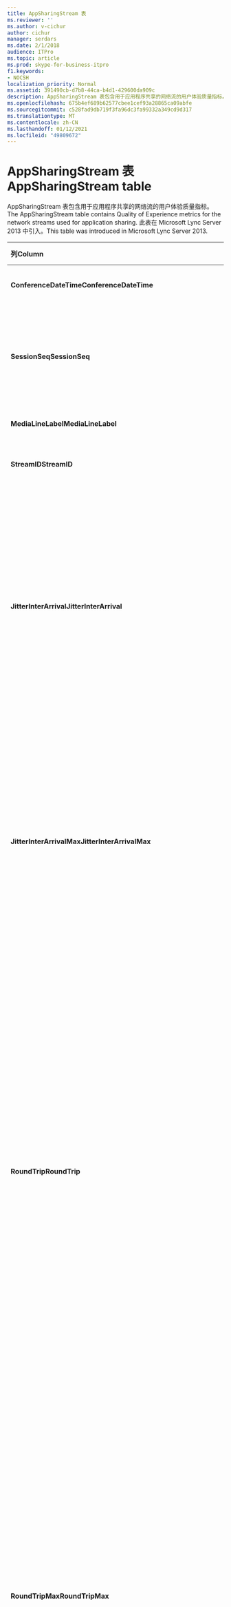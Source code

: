 ```yaml
---
title: AppSharingStream 表
ms.reviewer: ''
ms.author: v-cichur
author: cichur
manager: serdars
ms.date: 2/1/2018
audience: ITPro
ms.topic: article
ms.prod: skype-for-business-itpro
f1.keywords:
- NOCSH
localization_priority: Normal
ms.assetid: 391490cb-d7b8-44ca-b4d1-429600da909c
description: AppSharingStream 表包含用于应用程序共享的网络流的用户体验质量指标。 此表在 Microsoft Lync Server 2013 中引入。
ms.openlocfilehash: 675b4ef689b62577cbee1cef93a28865ca09abfe
ms.sourcegitcommit: c528fad9db719f3fa96dc3fa99332a349cd9d317
ms.translationtype: MT
ms.contentlocale: zh-CN
ms.lasthandoff: 01/12/2021
ms.locfileid: "49809672"
---
```

# <a name="appsharingstream-table"></a><span data-ttu-id="09ad4-104">AppSharingStream 表</span><span class="sxs-lookup"><span data-stu-id="09ad4-104">AppSharingStream table</span></span>
 
<span data-ttu-id="09ad4-105">AppSharingStream 表包含用于应用程序共享的网络流的用户体验质量指标。</span><span class="sxs-lookup"><span data-stu-id="09ad4-105">The AppSharingStream table contains Quality of Experience metrics for the network streams used for application sharing.</span></span> <span data-ttu-id="09ad4-106">此表在 Microsoft Lync Server 2013 中引入。</span><span class="sxs-lookup"><span data-stu-id="09ad4-106">This table was introduced in Microsoft Lync Server 2013.</span></span>
  
|<span data-ttu-id="09ad4-107">**列**</span><span class="sxs-lookup"><span data-stu-id="09ad4-107">**Column**</span></span>|<span data-ttu-id="09ad4-108">**数据类型**</span><span class="sxs-lookup"><span data-stu-id="09ad4-108">**Data Type**</span></span>|<span data-ttu-id="09ad4-109">**键/索引**</span><span class="sxs-lookup"><span data-stu-id="09ad4-109">**Key/Index**</span></span>|<span data-ttu-id="09ad4-110">**Details**</span><span class="sxs-lookup"><span data-stu-id="09ad4-110">**Details**</span></span>|
|:-----|:-----|:-----|:-----|
|<span data-ttu-id="09ad4-111">**ConferenceDateTime**</span><span class="sxs-lookup"><span data-stu-id="09ad4-111">**ConferenceDateTime**</span></span> <br/> |<span data-ttu-id="09ad4-112">dateTime</span><span class="sxs-lookup"><span data-stu-id="09ad4-112">dateTime</span></span>  <br/> |<span data-ttu-id="09ad4-113">主、外</span><span class="sxs-lookup"><span data-stu-id="09ad4-113">Primary, Foreign</span></span>  <br/> |<span data-ttu-id="09ad4-114">会话开始的日期和时间。</span><span class="sxs-lookup"><span data-stu-id="09ad4-114">Date and time that the session started.</span></span>  <br/> |
|<span data-ttu-id="09ad4-115">**SessionSeq**</span><span class="sxs-lookup"><span data-stu-id="09ad4-115">**SessionSeq**</span></span> <br/> |<span data-ttu-id="09ad4-116">int</span><span class="sxs-lookup"><span data-stu-id="09ad4-116">int</span></span>  <br/> |<span data-ttu-id="09ad4-117">主、外</span><span class="sxs-lookup"><span data-stu-id="09ad4-117">Primary, Foreign</span></span>  <br/> |<span data-ttu-id="09ad4-118">用于区分在相同日期和时间开始的会话的顺序标识符。</span><span class="sxs-lookup"><span data-stu-id="09ad4-118">Sequential identifier used to distinguish between sessions that started on the same date and at the same time.</span></span>  <br/> |
|<span data-ttu-id="09ad4-119">**MediaLineLabel**</span><span class="sxs-lookup"><span data-stu-id="09ad4-119">**MediaLineLabel**</span></span> <br/> |<span data-ttu-id="09ad4-120">tinyint</span><span class="sxs-lookup"><span data-stu-id="09ad4-120">tinyint</span></span>  <br/> |<span data-ttu-id="09ad4-121">主、外</span><span class="sxs-lookup"><span data-stu-id="09ad4-121">Primary, Foreign</span></span>  <br/> | <span data-ttu-id="09ad4-122">请参阅 [MediaLine 表](https://docs.microsoft.com/skypeforbusiness/schema-reference/quality-of-experience-qoe-database-schema/medialine-0)。</span><span class="sxs-lookup"><span data-stu-id="09ad4-122">See [MediaLine Table](https://docs.microsoft.com/skypeforbusiness/schema-reference/quality-of-experience-qoe-database-schema/medialine-0).</span></span> <br/> |
|<span data-ttu-id="09ad4-123">**StreamID**</span><span class="sxs-lookup"><span data-stu-id="09ad4-123">**StreamID**</span></span> <br/> |<span data-ttu-id="09ad4-124">int</span><span class="sxs-lookup"><span data-stu-id="09ad4-124">int</span></span>  <br/> |<span data-ttu-id="09ad4-125">主</span><span class="sxs-lookup"><span data-stu-id="09ad4-125">Primary</span></span>  <br/> |<span data-ttu-id="09ad4-126">应用程序共享流的唯一标识符。</span><span class="sxs-lookup"><span data-stu-id="09ad4-126">Unique identifier of the application sharing stream.</span></span>  <br/> |
|<span data-ttu-id="09ad4-127">**JitterInterArrival**</span><span class="sxs-lookup"><span data-stu-id="09ad4-127">**JitterInterArrival**</span></span> <br/> |<span data-ttu-id="09ad4-128">int</span><span class="sxs-lookup"><span data-stu-id="09ad4-128">int</span></span>  <br/> ||<span data-ttu-id="09ad4-p103">在 RTP 数据包到达之间检测到的平均抖动率。（抖动是针对呼叫的“不稳定性”的度量。）高抖动值通常是由拥塞或媒体服务器超载造成的，从而导致音频失真或丢失。</span><span class="sxs-lookup"><span data-stu-id="09ad4-p103">Average jitter detected between RTP packet arrivals. (Jitter is a measure of the "shakiness" of a call.) High jitter values are typically caused by congestion or an overloaded media server, and result in distorted or lost audio.</span></span>  <br/> |
|<span data-ttu-id="09ad4-131">**JitterInterArrivalMax**</span><span class="sxs-lookup"><span data-stu-id="09ad4-131">**JitterInterArrivalMax**</span></span> <br/> |<span data-ttu-id="09ad4-132">int</span><span class="sxs-lookup"><span data-stu-id="09ad4-132">int</span></span>  <br/> ||<span data-ttu-id="09ad4-p104">在 RTP 数据包到达之间检测到的最大抖动率。（抖动是针对呼叫的“不稳定性”的度量。）高抖动值通常是由拥塞或媒体服务器超载造成的，从而导致音频失真或丢失。</span><span class="sxs-lookup"><span data-stu-id="09ad4-p104">Maximum jitter detected between RTP packet arrivals. (Jitter is a measure of the "shakiness" of a call.) High jitter values are typically caused by congestion or an overloaded media server, and result in distorted or lost audio.</span></span>  <br/> |
|<span data-ttu-id="09ad4-135">**RoundTrip**</span><span class="sxs-lookup"><span data-stu-id="09ad4-135">**RoundTrip**</span></span> <br/> |<span data-ttu-id="09ad4-136">int</span><span class="sxs-lookup"><span data-stu-id="09ad4-136">int</span></span>  <br/> ||<span data-ttu-id="09ad4-p105">实时传输协议数据包来往于另一个终结点所需的平均时间量（以毫秒为单位）。来回行程的时间小于或等于 200 毫秒被视为质量可接受。</span><span class="sxs-lookup"><span data-stu-id="09ad4-p105">Average amount of (in milliseconds) required for a Real-Time Transport Protocol packet to travel to another endpoint and then back. Round-trip times of 200 milliseconds or less are considered of acceptable quality.</span></span>  <br/> <span data-ttu-id="09ad4-p106">高来回行程时间值可能是由国际呼叫路由、路由配置错误或媒体服务器超载造成的，从而导致双向实时音频对话存在问题。</span><span class="sxs-lookup"><span data-stu-id="09ad4-p106">High round-trip values can be caused by international call routing; a routing misconfiguration; or an overloaded media server. High round-trip times result in difficulties with two-way, real-time audio conversations.</span></span>  <br/> |
|<span data-ttu-id="09ad4-141">**RoundTripMax**</span><span class="sxs-lookup"><span data-stu-id="09ad4-141">**RoundTripMax**</span></span> <br/> |<span data-ttu-id="09ad4-142">int</span><span class="sxs-lookup"><span data-stu-id="09ad4-142">int</span></span>  <br/> ||<span data-ttu-id="09ad4-p107">实时传输协议数据包来往于另一个终结点所需的最大时间量（以毫秒为单位）。来回行程的时间小于或等于 200 毫秒被视为质量可接受。</span><span class="sxs-lookup"><span data-stu-id="09ad4-p107">Maximum amount of (in milliseconds) required for a Real-Time Transport Protocol packet to travel to another endpoint and then back. Round-trip times of 200 milliseconds or less are considered of acceptable quality.</span></span>  <br/> <span data-ttu-id="09ad4-p108">高来回行程时间值可能是由国际呼叫路由、路由配置错误或媒体服务器超载造成的，从而导致双向实时音频对话存在问题。</span><span class="sxs-lookup"><span data-stu-id="09ad4-p108">High round-trip values can be caused by international call routing; a routing misconfiguration; or an overloaded media server. High round-trip times result in difficulties with two-way, real-time audio conversations.</span></span>  <br/> |
|<span data-ttu-id="09ad4-147">**PacketLossRate**</span><span class="sxs-lookup"><span data-stu-id="09ad4-147">**PacketLossRate**</span></span> <br/> |<span data-ttu-id="09ad4-148">float</span><span class="sxs-lookup"><span data-stu-id="09ad4-148">float</span></span>  <br/> ||<span data-ttu-id="09ad4-p109">平均实时传输协议 (RTP) 数据包丢失率。（当 RTP 数据包（一项用于在 Internet 中传输音频和视频的协议）无法到达其目标位置时，即发生数据包丢失。）高丢失率通常是由拥塞、带宽不足、无线拥塞/干扰或媒体服务器超载造成的。数据包丢失通常导致音频失真或丢失。</span><span class="sxs-lookup"><span data-stu-id="09ad4-p109">Average rate of Real-Time Transport Protocol (RTP) packet loss. (Packet loss occurs when RTP packets, a protocol used for transmitting audio and video across the Internet, failed to reach their destination.) High loss rates are generally caused by congestion; lack of bandwidth; wireless congestion or interference; or an overloaded media server. Packet loss typically results in distorted or lost audio.</span></span>  <br/> |
|<span data-ttu-id="09ad4-152">**PacketLossRateMax**</span><span class="sxs-lookup"><span data-stu-id="09ad4-152">**PacketLossRateMax**</span></span> <br/> |<span data-ttu-id="09ad4-153">float</span><span class="sxs-lookup"><span data-stu-id="09ad4-153">float</span></span>  <br/> ||<span data-ttu-id="09ad4-p110">最大实时传输协议 (RTP) 数据包丢失率。（当 RTP 数据包（一项用于在 Internet 中传输音频和视频的协议）无法到达其目标位置时，即发生数据包丢失。）高丢失率通常是由拥塞、带宽不足、无线拥塞/干扰或媒体服务器超载造成的。数据包丢失通常导致音频失真或丢失。</span><span class="sxs-lookup"><span data-stu-id="09ad4-p110">Maximum rate of Real-Time Transport Protocol (RTP) packet loss. (Packet loss occurs when RTP packets, a protocol used for transmitting audio and video across the Internet, failed to reach their destination.) High loss rates are generally caused by congestion; lack of bandwidth; wireless congestion or interference; or an overloaded media server. Packet loss typically results in distorted or lost audio.</span></span>  <br/> |
|<span data-ttu-id="09ad4-157">**PacketUtilization**</span><span class="sxs-lookup"><span data-stu-id="09ad4-157">**PacketUtilization**</span></span> <br/> |<span data-ttu-id="09ad4-158">int</span><span class="sxs-lookup"><span data-stu-id="09ad4-158">int</span></span>  <br/> ||<span data-ttu-id="09ad4-159">发送的数据包数。</span><span class="sxs-lookup"><span data-stu-id="09ad4-159">Number of packets sent.</span></span>  <br/> |
|<span data-ttu-id="09ad4-160">**BandwidthEst**</span><span class="sxs-lookup"><span data-stu-id="09ad4-160">**BandwidthEst**</span></span> <br/> |<span data-ttu-id="09ad4-161">int</span><span class="sxs-lookup"><span data-stu-id="09ad4-161">int</span></span>  <br/> ||<span data-ttu-id="09ad4-p111">在会话末尾可用的单向带宽的估计值。以每秒的位数的形式报告。</span><span class="sxs-lookup"><span data-stu-id="09ad4-p111">Estimated one-way bandwidth available at the end of the session. Reported in bits per second.</span></span>  <br/> |
|<span data-ttu-id="09ad4-164">**AppSharingPayloadDescription**</span><span class="sxs-lookup"><span data-stu-id="09ad4-164">**AppSharingPayloadDescription**</span></span> <br/> |<span data-ttu-id="09ad4-165">int</span><span class="sxs-lookup"><span data-stu-id="09ad4-165">int</span></span>  <br/> ||<span data-ttu-id="09ad4-166">应用程序共享负载的描述。</span><span class="sxs-lookup"><span data-stu-id="09ad4-166">Description of the application sharing payload.</span></span>  <br/> |
|<span data-ttu-id="09ad4-167">**RelativeOneWayTotal**</span><span class="sxs-lookup"><span data-stu-id="09ad4-167">**RelativeOneWayTotal**</span></span> <br/> |<span data-ttu-id="09ad4-168">float</span><span class="sxs-lookup"><span data-stu-id="09ad4-168">float</span></span>  <br/> ||<span data-ttu-id="09ad4-p112">单向延迟的总量。相对单向延迟用于度量客户端和服务器之间的延迟。</span><span class="sxs-lookup"><span data-stu-id="09ad4-p112">Total amount of one-way latency. Relative one-way latency measures the delay between the client and the server.</span></span>  <br/> |
|<span data-ttu-id="09ad4-171">**RelativeOneWayAverage**</span><span class="sxs-lookup"><span data-stu-id="09ad4-171">**RelativeOneWayAverage**</span></span> <br/> |<span data-ttu-id="09ad4-172">float</span><span class="sxs-lookup"><span data-stu-id="09ad4-172">float</span></span>  <br/> ||<span data-ttu-id="09ad4-p113">单向延迟的平均量。相对单向延迟用于度量客户端和服务器之间的延迟。</span><span class="sxs-lookup"><span data-stu-id="09ad4-p113">Average amount of one-way latency. Relative one-way latency measures the delay between the client and the server.</span></span>  <br/> |
|<span data-ttu-id="09ad4-175">**RelativeOneWayMax**</span><span class="sxs-lookup"><span data-stu-id="09ad4-175">**RelativeOneWayMax**</span></span> <br/> |<span data-ttu-id="09ad4-176">float</span><span class="sxs-lookup"><span data-stu-id="09ad4-176">float</span></span>  <br/> ||<span data-ttu-id="09ad4-p114">单向延迟的最大量。相对单向延迟用于度量客户端和服务器之间的延迟。</span><span class="sxs-lookup"><span data-stu-id="09ad4-p114">Maximum amount of one-way latency. Relative one-way latency measures the delay between the client and the server.</span></span>  <br/> |
|<span data-ttu-id="09ad4-179">**RelativeOneWayBurstOccurrences**</span><span class="sxs-lookup"><span data-stu-id="09ad4-179">**RelativeOneWayBurstOccurrences**</span></span> <br/> |<span data-ttu-id="09ad4-180">int</span><span class="sxs-lookup"><span data-stu-id="09ad4-180">int</span></span>  <br/> ||<span data-ttu-id="09ad4-181">单向突发总发生次数。</span><span class="sxs-lookup"><span data-stu-id="09ad4-181">Total one-way burst occurrences.</span></span> <span data-ttu-id="09ad4-182">"突发"传输是数据流以不可预知的突发方式（与稳定流相反）的传输。</span><span class="sxs-lookup"><span data-stu-id="09ad4-182">A "bursty" transmission is a transmission where data flows in unpredictable bursts as opposed to a steady stream.</span></span> <span data-ttu-id="09ad4-183">此指标用于度量客户端和服务器之间的数据流。</span><span class="sxs-lookup"><span data-stu-id="09ad4-183">This metric measures data flow between the client and the server.</span></span>  <br/> |
|<span data-ttu-id="09ad4-184">**RelativeOneWayBurstDensity**</span><span class="sxs-lookup"><span data-stu-id="09ad4-184">**RelativeOneWayBurstDensity**</span></span> <br/> |<span data-ttu-id="09ad4-185">float</span><span class="sxs-lookup"><span data-stu-id="09ad4-185">float</span></span>  <br/> ||<span data-ttu-id="09ad4-186">单向突发总密度。</span><span class="sxs-lookup"><span data-stu-id="09ad4-186">Total one-way burst density.</span></span> <span data-ttu-id="09ad4-187">"突发"传输是数据流以不可预知的突发方式（与稳定流相反）的传输。</span><span class="sxs-lookup"><span data-stu-id="09ad4-187">A "bursty" transmission is a transmission where data flows in unpredictable bursts as opposed to a steady stream.</span></span> <span data-ttu-id="09ad4-188">此指标用于度量客户端和服务器之间的数据流。</span><span class="sxs-lookup"><span data-stu-id="09ad4-188">This metric measures data flow between the client and the server.</span></span>  <br/> |
|<span data-ttu-id="09ad4-189">**RelativeOneWayBurstDuration**</span><span class="sxs-lookup"><span data-stu-id="09ad4-189">**RelativeOneWayBurstDuration**</span></span> <br/> |<span data-ttu-id="09ad4-190">float</span><span class="sxs-lookup"><span data-stu-id="09ad4-190">float</span></span>  <br/> ||<span data-ttu-id="09ad4-191">单向突发总持续时间。</span><span class="sxs-lookup"><span data-stu-id="09ad4-191">Total one-way burst duration.</span></span> <span data-ttu-id="09ad4-192">"突发"传输是数据流以不可预知的突发方式（与稳定流相反）的传输。</span><span class="sxs-lookup"><span data-stu-id="09ad4-192">A "bursty" transmission is a transmission where data flows in unpredictable bursts as opposed to a steady stream.</span></span> <span data-ttu-id="09ad4-193">此指标用于度量客户端和服务器之间的数据流。</span><span class="sxs-lookup"><span data-stu-id="09ad4-193">This metric measures data flow between the client and the server.</span></span>  <br/> |
|<span data-ttu-id="09ad4-194">**RelativeOneWayGapOccurrences**</span><span class="sxs-lookup"><span data-stu-id="09ad4-194">**RelativeOneWayGapOccurrences**</span></span> <br/> |<span data-ttu-id="09ad4-195">int</span><span class="sxs-lookup"><span data-stu-id="09ad4-195">int</span></span>  <br/> ||<span data-ttu-id="09ad4-196">单向间隙总发生次数。</span><span class="sxs-lookup"><span data-stu-id="09ad4-196">Total one-way gap occurrences.</span></span> <span data-ttu-id="09ad4-197">"突发"传输是数据流以不可预知的突发方式（与稳定流相反）的传输;间隙指示这些突发之间的延迟。</span><span class="sxs-lookup"><span data-stu-id="09ad4-197">A "bursty" transmission is a transmission where data flows in unpredictable bursts as opposed to a steady stream; gaps indicate delays between these bursts.</span></span> <span data-ttu-id="09ad4-198">此指标用于度量客户端和服务器之间的数据流。</span><span class="sxs-lookup"><span data-stu-id="09ad4-198">This metric measures data flow between the client and the server.</span></span>  <br/> |
|<span data-ttu-id="09ad4-199">**RelativeOneWayGapDensity**</span><span class="sxs-lookup"><span data-stu-id="09ad4-199">**RelativeOneWayGapDensity**</span></span> <br/> |<span data-ttu-id="09ad4-200">float</span><span class="sxs-lookup"><span data-stu-id="09ad4-200">float</span></span>  <br/> ||<span data-ttu-id="09ad4-201">单向间隙总密度。</span><span class="sxs-lookup"><span data-stu-id="09ad4-201">Total one-way gap density.</span></span> <span data-ttu-id="09ad4-202">"突发"传输是数据流以不可预知的突发方式（与稳定流相反）的传输;间隙指示这些突发之间的延迟。</span><span class="sxs-lookup"><span data-stu-id="09ad4-202">A "bursty" transmission is a transmission where data flows in unpredictable bursts as opposed to a steady stream; gaps indicate delays between these bursts.</span></span> <span data-ttu-id="09ad4-203">此指标用于度量客户端和服务器之间的数据流。</span><span class="sxs-lookup"><span data-stu-id="09ad4-203">This metric measures data flow between the client and the server.</span></span>  <br/> |
|<span data-ttu-id="09ad4-204">**RelativeOneWayGapDuration**</span><span class="sxs-lookup"><span data-stu-id="09ad4-204">**RelativeOneWayGapDuration**</span></span> <br/> |<span data-ttu-id="09ad4-205">float</span><span class="sxs-lookup"><span data-stu-id="09ad4-205">float</span></span>  <br/> ||<span data-ttu-id="09ad4-206">单向间隙总持续时间。</span><span class="sxs-lookup"><span data-stu-id="09ad4-206">Total one-way gap duration.</span></span> <span data-ttu-id="09ad4-207">"突发"传输是数据流以不可预知的突发方式（与稳定流相反）的传输;间隙指示这些突发之间的延迟。</span><span class="sxs-lookup"><span data-stu-id="09ad4-207">A "bursty" transmission is a transmission where data flows in unpredictable bursts as opposed to a steady stream; gaps indicate delays between these bursts.</span></span> <span data-ttu-id="09ad4-208">此指标用于度量客户端和服务器之间的数据流。</span><span class="sxs-lookup"><span data-stu-id="09ad4-208">This metric measures data flow between the client and the server.</span></span>  <br/> |
|<span data-ttu-id="09ad4-209">**ApplicationSharingType**</span><span class="sxs-lookup"><span data-stu-id="09ad4-209">**ApplicationSharingType**</span></span> <br/> |<span data-ttu-id="09ad4-210">varChar (256) </span><span class="sxs-lookup"><span data-stu-id="09ad4-210">varChar(256)</span></span>  <br/> ||<span data-ttu-id="09ad4-211">应用程序角色（共享者或查看者）和内容类型。</span><span class="sxs-lookup"><span data-stu-id="09ad4-211">Application role (Sharer or Viewer) and content type.</span></span>  <br/> |
|<span data-ttu-id="09ad4-212">**RDPTileProcessingLatencyTotal**</span><span class="sxs-lookup"><span data-stu-id="09ad4-212">**RDPTileProcessingLatencyTotal**</span></span> <br/> |<span data-ttu-id="09ad4-213">float</span><span class="sxs-lookup"><span data-stu-id="09ad4-213">float</span></span>  <br/> ||<span data-ttu-id="09ad4-p121">远程桌面协议 (RDP) 图块的总处理时间。总时间量越大，查看体验的延迟就越长。</span><span class="sxs-lookup"><span data-stu-id="09ad4-p121">Total processing time for remote desktop protocol (RDP) tiles. A higher total equates to a longer delay in the viewing experience.</span></span>  <br/> |
|<span data-ttu-id="09ad4-216">**RDPTileProcessingLatencyAverage**</span><span class="sxs-lookup"><span data-stu-id="09ad4-216">**RDPTileProcessingLatencyAverage**</span></span> <br/> |<span data-ttu-id="09ad4-217">float</span><span class="sxs-lookup"><span data-stu-id="09ad4-217">float</span></span>  <br/> ||<span data-ttu-id="09ad4-p122">远程桌面协议 (RDP) 图块的平均处理时间。总时间量越大，查看体验的延迟就越长。</span><span class="sxs-lookup"><span data-stu-id="09ad4-p122">Average processing time for remote desktop protocol (RDP) tiles. A higher total equates to a longer delay in the viewing experience.</span></span>  <br/> |
|<span data-ttu-id="09ad4-220">**RDPTileProcessingLatencyMax**</span><span class="sxs-lookup"><span data-stu-id="09ad4-220">**RDPTileProcessingLatencyMax**</span></span> <br/> |<span data-ttu-id="09ad4-221">float</span><span class="sxs-lookup"><span data-stu-id="09ad4-221">float</span></span>  <br/> ||<span data-ttu-id="09ad4-p123">远程桌面协议 (RDP) 图块的最大处理时间。总时间量越大，查看体验的延迟就越长。</span><span class="sxs-lookup"><span data-stu-id="09ad4-p123">Maximum processing time for remote desktop protocol (RDP) tiles. A higher total equates to a longer delay in the viewing experience.</span></span>  <br/> |
|<span data-ttu-id="09ad4-224">**RDPTileProcessingLatencyBurstOccurrences**</span><span class="sxs-lookup"><span data-stu-id="09ad4-224">**RDPTileProcessingLatencyBurstOccurrences**</span></span> <br/> |<span data-ttu-id="09ad4-225">int</span><span class="sxs-lookup"><span data-stu-id="09ad4-225">int</span></span>  <br/> ||<span data-ttu-id="09ad4-226">远程桌面协议 (RDP) 图块的处理时间中的突发发生次数。</span><span class="sxs-lookup"><span data-stu-id="09ad4-226">Burst occurrences in the processing time for remote desktop protocol (RDP) tiles.</span></span> <span data-ttu-id="09ad4-227">"突发"传输是数据流以不可预知的突发方式（与稳定流相反）的传输。</span><span class="sxs-lookup"><span data-stu-id="09ad4-227">A "bursty" transmission is a transmission where data flows in unpredictable bursts as opposed to a steady stream.</span></span>  <br/> |
|<span data-ttu-id="09ad4-228">**RDPTileProcessingLatencyBurstDensity**</span><span class="sxs-lookup"><span data-stu-id="09ad4-228">**RDPTileProcessingLatencyBurstDensity**</span></span> <br/> |<span data-ttu-id="09ad4-229">float</span><span class="sxs-lookup"><span data-stu-id="09ad4-229">float</span></span>  <br/> ||<span data-ttu-id="09ad4-230">远程桌面协议 (RDP) 图块的处理时间中的突发密度。</span><span class="sxs-lookup"><span data-stu-id="09ad4-230">Burst density in the processing time for remote desktop protocol (RDP) tiles.</span></span> <span data-ttu-id="09ad4-231">"突发"传输是数据流以不可预知的突发方式（与稳定流相反）的传输。</span><span class="sxs-lookup"><span data-stu-id="09ad4-231">A "bursty" transmission is a transmission where data flows in unpredictable bursts as opposed to a steady stream.</span></span>  <br/> |
|<span data-ttu-id="09ad4-232">**RDPTileProcessingLatencyBurstDuration**</span><span class="sxs-lookup"><span data-stu-id="09ad4-232">**RDPTileProcessingLatencyBurstDuration**</span></span> <br/> |<span data-ttu-id="09ad4-233">float</span><span class="sxs-lookup"><span data-stu-id="09ad4-233">float</span></span>  <br/> ||<span data-ttu-id="09ad4-234">远程桌面协议 (RDP) 图块的处理时间中的突发持续时间。</span><span class="sxs-lookup"><span data-stu-id="09ad4-234">Burst duration in the processing time for remote desktop protocol (RDP) tiles.</span></span> <span data-ttu-id="09ad4-235">"突发"传输是数据流以不可预知的突发方式（与稳定流相反）的传输。</span><span class="sxs-lookup"><span data-stu-id="09ad4-235">A "bursty" transmission is a transmission where data flows in unpredictable bursts as opposed to a steady stream.</span></span>  <br/> |
|<span data-ttu-id="09ad4-236">**RDPTileProcessingLatencyGapOccurrences**</span><span class="sxs-lookup"><span data-stu-id="09ad4-236">**RDPTileProcessingLatencyGapOccurrences**</span></span> <br/> |<span data-ttu-id="09ad4-237">int</span><span class="sxs-lookup"><span data-stu-id="09ad4-237">int</span></span>  <br/> ||<span data-ttu-id="09ad4-238">远程桌面协议 (RDP) 图块的处理时间中的间隙发生次数。</span><span class="sxs-lookup"><span data-stu-id="09ad4-238">Gap occurrences in the processing time for remote desktop protocol (RDP) tiles.</span></span>  <br/> |
|<span data-ttu-id="09ad4-239">**RDPTileProcessingLatencyGapDensity**</span><span class="sxs-lookup"><span data-stu-id="09ad4-239">**RDPTileProcessingLatencyGapDensity**</span></span> <br/> |<span data-ttu-id="09ad4-240">float</span><span class="sxs-lookup"><span data-stu-id="09ad4-240">float</span></span>  <br/> ||<span data-ttu-id="09ad4-p127">远程桌面协议 (RDP) 图块的处理时间中的间隙密度。间隙密度越低，查看体验就越佳。</span><span class="sxs-lookup"><span data-stu-id="09ad4-p127">Gap density in the processing time for remote desktop protocol (RDP) tiles. Low gap density equates to a better viewing experience.</span></span>  <br/> |
|<span data-ttu-id="09ad4-243">**RDPTileProcessingLatencyGapDuration**</span><span class="sxs-lookup"><span data-stu-id="09ad4-243">**RDPTileProcessingLatencyGapDuration**</span></span> <br/> |<span data-ttu-id="09ad4-244">float</span><span class="sxs-lookup"><span data-stu-id="09ad4-244">float</span></span>  <br/> ||<span data-ttu-id="09ad4-p128">远程桌面协议 (RDP) 图块的处理时间中的间隙持续时间。间隙持续时间越短，查看体验就越佳。</span><span class="sxs-lookup"><span data-stu-id="09ad4-p128">Gap duration in the processing time for remote desktop protocol (RDP) tiles. Short gap durations equate to a better viewing experience.</span></span>  <br/> |
|<span data-ttu-id="09ad4-247">**CaptureTileRateTotal**</span><span class="sxs-lookup"><span data-stu-id="09ad4-247">**CaptureTileRateTotal**</span></span> <br/> |<span data-ttu-id="09ad4-248">float</span><span class="sxs-lookup"><span data-stu-id="09ad4-248">float</span></span>  <br/> ||<span data-ttu-id="09ad4-249">图块的总捕获率（以每秒的图块数为单位）。</span><span class="sxs-lookup"><span data-stu-id="09ad4-249">Total rate of captured tiles (in tiles per second).</span></span>  <br/> |
|<span data-ttu-id="09ad4-250">**CaptureTileRateAverage**</span><span class="sxs-lookup"><span data-stu-id="09ad4-250">**CaptureTileRateAverage**</span></span> <br/> |<span data-ttu-id="09ad4-251">float</span><span class="sxs-lookup"><span data-stu-id="09ad4-251">float</span></span>  <br/> ||<span data-ttu-id="09ad4-252">图块的平均捕获率（以每秒的图块数为单位）。</span><span class="sxs-lookup"><span data-stu-id="09ad4-252">Average rate of captured tiles (in tiles per second).</span></span>  <br/> |
|<span data-ttu-id="09ad4-253">**CaptureTileRateMax**</span><span class="sxs-lookup"><span data-stu-id="09ad4-253">**CaptureTileRateMax**</span></span> <br/> |<span data-ttu-id="09ad4-254">float</span><span class="sxs-lookup"><span data-stu-id="09ad4-254">float</span></span>  <br/> ||<span data-ttu-id="09ad4-255">图块的最大捕获率（以每秒的图块数为单位）。</span><span class="sxs-lookup"><span data-stu-id="09ad4-255">Maximum rate of captured tiles (in tiles per second).</span></span>  <br/> |
|<span data-ttu-id="09ad4-256">**CaptureTileRateBurstOccurrences**</span><span class="sxs-lookup"><span data-stu-id="09ad4-256">**CaptureTileRateBurstOccurrences**</span></span> <br/> |<span data-ttu-id="09ad4-257">int</span><span class="sxs-lookup"><span data-stu-id="09ad4-257">in t</span></span>  <br/> ||<span data-ttu-id="09ad4-258">图块的捕获率的突发发生次数（以每秒的图块数为单位）。</span><span class="sxs-lookup"><span data-stu-id="09ad4-258">Burst occurrences in the rate of captured tiles (in tiles per second).</span></span>  <br/> |
|<span data-ttu-id="09ad4-259">**CaptureTileRateBurstDensity**</span><span class="sxs-lookup"><span data-stu-id="09ad4-259">**CaptureTileRateBurstDensity**</span></span> <br/> |<span data-ttu-id="09ad4-260">float</span><span class="sxs-lookup"><span data-stu-id="09ad4-260">float</span></span>  <br/> ||<span data-ttu-id="09ad4-261">图块的捕获率的突发密度（以每秒的图块数为单位）。</span><span class="sxs-lookup"><span data-stu-id="09ad4-261">Burst density in the rate of captured tiles (in tiles per second).</span></span>  <br/> |
|<span data-ttu-id="09ad4-262">**CaptureTileRateBurstDuration**</span><span class="sxs-lookup"><span data-stu-id="09ad4-262">**CaptureTileRateBurstDuration**</span></span> <br/> |<span data-ttu-id="09ad4-263">float</span><span class="sxs-lookup"><span data-stu-id="09ad4-263">float</span></span>  <br/> ||<span data-ttu-id="09ad4-264">图块的捕获率的突发持续时间（以每秒的图块数为单位）。</span><span class="sxs-lookup"><span data-stu-id="09ad4-264">Burst duration in the rate of captured tiles (in tiles per second).</span></span>  <br/> |
|<span data-ttu-id="09ad4-265">**CaptureTileRateGapOccurrences**</span><span class="sxs-lookup"><span data-stu-id="09ad4-265">**CaptureTileRateGapOccurrences**</span></span> <br/> |<span data-ttu-id="09ad4-266">int</span><span class="sxs-lookup"><span data-stu-id="09ad4-266">int</span></span>  <br/> ||<span data-ttu-id="09ad4-267">图块的捕获率的间隙发生次数（以每秒的图块数为单位）。</span><span class="sxs-lookup"><span data-stu-id="09ad4-267">Gap occurrences in the rate of captured tiles (in tiles per second).</span></span>  <br/> |
|<span data-ttu-id="09ad4-268">**CaptureTileRateGapDensity**</span><span class="sxs-lookup"><span data-stu-id="09ad4-268">**CaptureTileRateGapDensity**</span></span> <br/> |<span data-ttu-id="09ad4-269">float</span><span class="sxs-lookup"><span data-stu-id="09ad4-269">float</span></span>  <br/> ||<span data-ttu-id="09ad4-270">图块的捕获率的间隙密度（以每秒的图块数为单位）。</span><span class="sxs-lookup"><span data-stu-id="09ad4-270">Gap density in the rate of captured tiles (in tiles per second).</span></span>  <br/> |
|<span data-ttu-id="09ad4-271">**CaptureTileRateGapDuration**</span><span class="sxs-lookup"><span data-stu-id="09ad4-271">**CaptureTileRateGapDuration**</span></span> <br/> |<span data-ttu-id="09ad4-272">float</span><span class="sxs-lookup"><span data-stu-id="09ad4-272">float</span></span>  <br/> ||<span data-ttu-id="09ad4-273">图块的捕获率的间隙持续时间（以每秒的图块数为单位）。</span><span class="sxs-lookup"><span data-stu-id="09ad4-273">Gap duration in the rate of captured tiles (in tiles per second).</span></span>  <br/> |
|<span data-ttu-id="09ad4-274">**SpoiledTilePercentTotal**</span><span class="sxs-lookup"><span data-stu-id="09ad4-274">**SpoiledTilePercentTotal**</span></span> <br/> |<span data-ttu-id="09ad4-275">float</span><span class="sxs-lookup"><span data-stu-id="09ad4-275">float</span></span>  <br/> ||<span data-ttu-id="09ad4-276">未送达给查看者但已被丢弃和已被新鲜内容覆盖的内容的总百分比。</span><span class="sxs-lookup"><span data-stu-id="09ad4-276">Total percentage of the content that did not reach the viewer but was instead discarded and overwritten by fresh content.</span></span>  <br/> |
|<span data-ttu-id="09ad4-277">**SpoiledTilePercentAverage**</span><span class="sxs-lookup"><span data-stu-id="09ad4-277">**SpoiledTilePercentAverage**</span></span> <br/> |<span data-ttu-id="09ad4-278">float</span><span class="sxs-lookup"><span data-stu-id="09ad4-278">float</span></span>  <br/> ||<span data-ttu-id="09ad4-279">未送达给查看者但已被丢弃和已被新鲜内容覆盖的内容的平均百分比。</span><span class="sxs-lookup"><span data-stu-id="09ad4-279">Average percentage of the content that did not reach the viewer but was instead discarded and overwritten by fresh content.</span></span>  <br/> |
|<span data-ttu-id="09ad4-280">**SpoiledTilePercentMax**</span><span class="sxs-lookup"><span data-stu-id="09ad4-280">**SpoiledTilePercentMax**</span></span> <br/> |<span data-ttu-id="09ad4-281">float</span><span class="sxs-lookup"><span data-stu-id="09ad4-281">float</span></span>  <br/> ||<span data-ttu-id="09ad4-282">未送达给查看者但已被丢弃和已被新鲜内容覆盖的内容的最大百分比。</span><span class="sxs-lookup"><span data-stu-id="09ad4-282">Maximum percentage of the content that did not reach the viewer but was instead discarded and overwritten by fresh content.</span></span>  <br/> |
|<span data-ttu-id="09ad4-283">**SpoiledTilePercentBurstOccurrences**</span><span class="sxs-lookup"><span data-stu-id="09ad4-283">**SpoiledTilePercentBurstOccurrences**</span></span> <br/> |<span data-ttu-id="09ad4-284">int</span><span class="sxs-lookup"><span data-stu-id="09ad4-284">int</span></span>  <br/> ||<span data-ttu-id="09ad4-285">未送达给查看者但已被丢弃和已被新鲜内容覆盖的内容的突发发生次数。</span><span class="sxs-lookup"><span data-stu-id="09ad4-285">Burst occurrences for the content that did not reach the viewer but was instead discarded and overwritten by fresh content.</span></span>  <br/> |
|<span data-ttu-id="09ad4-286">**SpoiledTilePercentBurstDensity**</span><span class="sxs-lookup"><span data-stu-id="09ad4-286">**SpoiledTilePercentBurstDensity**</span></span> <br/> |<span data-ttu-id="09ad4-287">float</span><span class="sxs-lookup"><span data-stu-id="09ad4-287">float</span></span>  <br/> ||<span data-ttu-id="09ad4-288">未送达给查看者但已被丢弃和已被新鲜内容覆盖的内容的突发密度。</span><span class="sxs-lookup"><span data-stu-id="09ad4-288">Burst density for the content that did not reach the viewer but was instead discarded and overwritten by fresh content.</span></span>  <br/> |
|<span data-ttu-id="09ad4-289">**SpoiledTilePercentBurstDuration**</span><span class="sxs-lookup"><span data-stu-id="09ad4-289">**SpoiledTilePercentBurstDuration**</span></span> <br/> |<span data-ttu-id="09ad4-290">float</span><span class="sxs-lookup"><span data-stu-id="09ad4-290">float</span></span>  <br/> ||<span data-ttu-id="09ad4-291">未送达给查看者但已被丢弃和已被新鲜内容覆盖的内容的突发持续时间。</span><span class="sxs-lookup"><span data-stu-id="09ad4-291">Burst duration for the content that did not reach the viewer but was instead discarded and overwritten by fresh content.</span></span>  <br/> |
|<span data-ttu-id="09ad4-292">**SpoiledTilePercentGapOccurrences**</span><span class="sxs-lookup"><span data-stu-id="09ad4-292">**SpoiledTilePercentGapOccurrences**</span></span> <br/> |<span data-ttu-id="09ad4-293">int</span><span class="sxs-lookup"><span data-stu-id="09ad4-293">int</span></span>  <br/> ||<span data-ttu-id="09ad4-294">未送达给查看者但已被丢弃和已被新鲜内容覆盖的内容的间隙发生次数。</span><span class="sxs-lookup"><span data-stu-id="09ad4-294">Gap occurrences for the content that did not reach the viewer but was instead discarded and overwritten by fresh content.</span></span>  <br/> |
|<span data-ttu-id="09ad4-295">**SpoiledTilePercentGapDensity**</span><span class="sxs-lookup"><span data-stu-id="09ad4-295">**SpoiledTilePercentGapDensity**</span></span> <br/> |<span data-ttu-id="09ad4-296">float</span><span class="sxs-lookup"><span data-stu-id="09ad4-296">float</span></span>  <br/> ||<span data-ttu-id="09ad4-297">未送达给查看者但已被丢弃和已被新鲜内容覆盖的内容的间隙密度。</span><span class="sxs-lookup"><span data-stu-id="09ad4-297">Gap density for the content that did not reach the viewer but was instead discarded and overwritten by fresh content.</span></span>  <br/> |
|<span data-ttu-id="09ad4-298">**SpoiledTilePercentGapDuration**</span><span class="sxs-lookup"><span data-stu-id="09ad4-298">**SpoiledTilePercentGapDuration**</span></span> <br/> |<span data-ttu-id="09ad4-299">float</span><span class="sxs-lookup"><span data-stu-id="09ad4-299">float</span></span>  <br/> ||<span data-ttu-id="09ad4-300">未送达给查看者但已被丢弃和已被新鲜内容覆盖的内容的间隙持续时间。</span><span class="sxs-lookup"><span data-stu-id="09ad4-300">Gap duration for the content that did not reach the viewer but was instead discarded and overwritten by fresh content.</span></span>  <br/> |
|<span data-ttu-id="09ad4-301">**ScrapingFrameRateTotal**</span><span class="sxs-lookup"><span data-stu-id="09ad4-301">**ScrapingFrameRateTotal**</span></span> <br/> |<span data-ttu-id="09ad4-302">float</span><span class="sxs-lookup"><span data-stu-id="09ad4-302">float</span></span>  <br/> ||<span data-ttu-id="09ad4-303">从图形源擦除的总帧数。</span><span class="sxs-lookup"><span data-stu-id="09ad4-303">Total number of frames scraped from the graphics source.</span></span>  <br/> |
|<span data-ttu-id="09ad4-304">**ScrapingFrameRateAverage**</span><span class="sxs-lookup"><span data-stu-id="09ad4-304">**ScrapingFrameRateAverage**</span></span> <br/> |<span data-ttu-id="09ad4-305">float</span><span class="sxs-lookup"><span data-stu-id="09ad4-305">float</span></span>  <br/> ||<span data-ttu-id="09ad4-306">从图形源擦除的平均帧数。</span><span class="sxs-lookup"><span data-stu-id="09ad4-306">Average number of frames scraped from the graphics source.</span></span>  <br/> |
|<span data-ttu-id="09ad4-307">**ScrapingFrameRateMax**</span><span class="sxs-lookup"><span data-stu-id="09ad4-307">**ScrapingFrameRateMax**</span></span> <br/> |<span data-ttu-id="09ad4-308">float</span><span class="sxs-lookup"><span data-stu-id="09ad4-308">float</span></span>  <br/> ||<span data-ttu-id="09ad4-309">从图形源擦除的最大帧数。</span><span class="sxs-lookup"><span data-stu-id="09ad4-309">Maximum number of frames scraped from the graphics source.</span></span>  <br/> |
|<span data-ttu-id="09ad4-310">**ScrapingFrameRateBurstOccurrences**</span><span class="sxs-lookup"><span data-stu-id="09ad4-310">**ScrapingFrameRateBurstOccurrences**</span></span> <br/> |<span data-ttu-id="09ad4-311">int</span><span class="sxs-lookup"><span data-stu-id="09ad4-311">int</span></span>  <br/> ||<span data-ttu-id="09ad4-312">从图形源擦除的帧数的突发发生次数。</span><span class="sxs-lookup"><span data-stu-id="09ad4-312">Burst occurrences in the frames scraped from the graphics source.</span></span>  <br/> |
|<span data-ttu-id="09ad4-313">**ScrapingFrameRateBurstDensity**</span><span class="sxs-lookup"><span data-stu-id="09ad4-313">**ScrapingFrameRateBurstDensity**</span></span> <br/> |<span data-ttu-id="09ad4-314">float</span><span class="sxs-lookup"><span data-stu-id="09ad4-314">float</span></span>  <br/> ||<span data-ttu-id="09ad4-315">从图形源擦除的帧数的突发密度。</span><span class="sxs-lookup"><span data-stu-id="09ad4-315">Burst density in the frames scraped from the graphics source.</span></span>  <br/> |
|<span data-ttu-id="09ad4-316">**ScrapingFrameRateBurstDuration**</span><span class="sxs-lookup"><span data-stu-id="09ad4-316">**ScrapingFrameRateBurstDuration**</span></span> <br/> |<span data-ttu-id="09ad4-317">float</span><span class="sxs-lookup"><span data-stu-id="09ad4-317">float</span></span>  <br/> ||<span data-ttu-id="09ad4-318">从图形源擦除的帧数的突发持续时间。</span><span class="sxs-lookup"><span data-stu-id="09ad4-318">Burst duration in the frames scraped from the graphics source.</span></span>  <br/> |
|<span data-ttu-id="09ad4-319">**ScrapingFrameRateGapOccurrences**</span><span class="sxs-lookup"><span data-stu-id="09ad4-319">**ScrapingFrameRateGapOccurrences**</span></span> <br/> |<span data-ttu-id="09ad4-320">int</span><span class="sxs-lookup"><span data-stu-id="09ad4-320">int</span></span>  <br/> ||<span data-ttu-id="09ad4-321">从图形源擦除的帧数的间隙发生次数。</span><span class="sxs-lookup"><span data-stu-id="09ad4-321">Gap occurrences in the frames scraped from the graphics source.</span></span>  <br/> |
|<span data-ttu-id="09ad4-322">**ScrapingFrameRateGapDensity**</span><span class="sxs-lookup"><span data-stu-id="09ad4-322">**ScrapingFrameRateGapDensity**</span></span> <br/> |<span data-ttu-id="09ad4-323">float</span><span class="sxs-lookup"><span data-stu-id="09ad4-323">float</span></span>  <br/> ||<span data-ttu-id="09ad4-324">从图形源擦除的帧数的间隙密度。</span><span class="sxs-lookup"><span data-stu-id="09ad4-324">Gap density in the frames scraped from the graphics source.</span></span>  <br/> |
|<span data-ttu-id="09ad4-325">**ScrapingFrameRateGapDuration**</span><span class="sxs-lookup"><span data-stu-id="09ad4-325">**ScrapingFrameRateGapDuration**</span></span> <br/> |<span data-ttu-id="09ad4-326">float</span><span class="sxs-lookup"><span data-stu-id="09ad4-326">float</span></span>  <br/> ||<span data-ttu-id="09ad4-327">从图形源擦除的帧数的间隙持续时间。</span><span class="sxs-lookup"><span data-stu-id="09ad4-327">Gap duration in the frames scraped from the graphics source.</span></span>  <br/> |
|<span data-ttu-id="09ad4-328">**IncomingTileRateTotal**</span><span class="sxs-lookup"><span data-stu-id="09ad4-328">**IncomingTileRateTotal**</span></span> <br/> |<span data-ttu-id="09ad4-329">float</span><span class="sxs-lookup"><span data-stu-id="09ad4-329">float</span></span>  <br/> ||<span data-ttu-id="09ad4-330">查看者收到的总传入帧速率。</span><span class="sxs-lookup"><span data-stu-id="09ad4-330">Total incoming frame rate as received by the viewer.</span></span>  <br/> |
|<span data-ttu-id="09ad4-331">**IncomingTileRateAverage**</span><span class="sxs-lookup"><span data-stu-id="09ad4-331">**IncomingTileRateAverage**</span></span> <br/> |<span data-ttu-id="09ad4-332">float</span><span class="sxs-lookup"><span data-stu-id="09ad4-332">float</span></span>  <br/> ||<span data-ttu-id="09ad4-333">查看者收到的平均传入帧速率。</span><span class="sxs-lookup"><span data-stu-id="09ad4-333">Average incoming frame rate as received by the viewer.</span></span>  <br/> |
|<span data-ttu-id="09ad4-334">**IncomingTileRateMax**</span><span class="sxs-lookup"><span data-stu-id="09ad4-334">**IncomingTileRateMax**</span></span> <br/> |<span data-ttu-id="09ad4-335">float</span><span class="sxs-lookup"><span data-stu-id="09ad4-335">float</span></span>  <br/> ||<span data-ttu-id="09ad4-336">查看者收到的最大传入图块速率。</span><span class="sxs-lookup"><span data-stu-id="09ad4-336">Maximum incoming tile rate as received by the viewer.</span></span>  <br/> |
|<span data-ttu-id="09ad4-337">**IncomingTileRateBurstOccurrences**</span><span class="sxs-lookup"><span data-stu-id="09ad4-337">**IncomingTileRateBurstOccurrences**</span></span> <br/> |<span data-ttu-id="09ad4-338">int</span><span class="sxs-lookup"><span data-stu-id="09ad4-338">int</span></span>  <br/> ||<span data-ttu-id="09ad4-339">查看者收到的传入图块速率的突发发生次数。</span><span class="sxs-lookup"><span data-stu-id="09ad4-339">Burst occurrences in the incoming tile rate as received by the viewer.</span></span>  <br/> |
|<span data-ttu-id="09ad4-340">**IncomingTileRateBurstDensity**</span><span class="sxs-lookup"><span data-stu-id="09ad4-340">**IncomingTileRateBurstDensity**</span></span> <br/> |<span data-ttu-id="09ad4-341">float</span><span class="sxs-lookup"><span data-stu-id="09ad4-341">float</span></span>  <br/> ||<span data-ttu-id="09ad4-342">查看者收到的传入图块速率的突发密度。</span><span class="sxs-lookup"><span data-stu-id="09ad4-342">Burst density in the incoming tile rate as received by the viewer.</span></span>  <br/> |
|<span data-ttu-id="09ad4-343">**IncomingTileRateBurstDuration**</span><span class="sxs-lookup"><span data-stu-id="09ad4-343">**IncomingTileRateBurstDuration**</span></span> <br/> |<span data-ttu-id="09ad4-344">float</span><span class="sxs-lookup"><span data-stu-id="09ad4-344">float</span></span>  <br/> ||<span data-ttu-id="09ad4-345">查看者收到的传入图块速率的突发持续时间。</span><span class="sxs-lookup"><span data-stu-id="09ad4-345">Burst duration in the incoming tile rate as received by the viewer.</span></span>  <br/> |
|<span data-ttu-id="09ad4-346">**IncomingTileRateGapOccurrences**</span><span class="sxs-lookup"><span data-stu-id="09ad4-346">**IncomingTileRateGapOccurrences**</span></span> <br/> |<span data-ttu-id="09ad4-347">int</span><span class="sxs-lookup"><span data-stu-id="09ad4-347">int</span></span>  <br/> ||<span data-ttu-id="09ad4-348">查看者收到的传入图块速率的间隙发生次数。</span><span class="sxs-lookup"><span data-stu-id="09ad4-348">Gap occurrences in the incoming tile rate as received by the viewer.</span></span>  <br/> |
|<span data-ttu-id="09ad4-349">**IncomingTileRateGapDensity**</span><span class="sxs-lookup"><span data-stu-id="09ad4-349">**IncomingTileRateGapDensity**</span></span> <br/> |<span data-ttu-id="09ad4-350">float</span><span class="sxs-lookup"><span data-stu-id="09ad4-350">float</span></span>  <br/> ||<span data-ttu-id="09ad4-351">查看者收到的传入图块速率的间隙密度。</span><span class="sxs-lookup"><span data-stu-id="09ad4-351">Gap density in the incoming tile rate as received by the viewer.</span></span>  <br/> |
|<span data-ttu-id="09ad4-352">**IncomingTileRateGapDuration**</span><span class="sxs-lookup"><span data-stu-id="09ad4-352">**IncomingTileRateGapDuration**</span></span> <br/> |<span data-ttu-id="09ad4-353">float</span><span class="sxs-lookup"><span data-stu-id="09ad4-353">float</span></span>  <br/> ||<span data-ttu-id="09ad4-354">查看者收到的传入图块速率的间隙持续时间。</span><span class="sxs-lookup"><span data-stu-id="09ad4-354">Gap duration in the incoming tile rate as received by the viewer.</span></span>  <br/> |
|<span data-ttu-id="09ad4-355">**IncomingFrameRateTotal**</span><span class="sxs-lookup"><span data-stu-id="09ad4-355">**IncomingFrameRateTotal**</span></span> <br/> |<span data-ttu-id="09ad4-356">float</span><span class="sxs-lookup"><span data-stu-id="09ad4-356">float</span></span>  <br/> ||<span data-ttu-id="09ad4-357">查看者收到的总传入帧速率。</span><span class="sxs-lookup"><span data-stu-id="09ad4-357">Total incoming frame rate as received by the viewer.</span></span>  <br/> |
|<span data-ttu-id="09ad4-358">**IncomingFrameRateAverage**</span><span class="sxs-lookup"><span data-stu-id="09ad4-358">**IncomingFrameRateAverage**</span></span> <br/> |<span data-ttu-id="09ad4-359">float</span><span class="sxs-lookup"><span data-stu-id="09ad4-359">float</span></span>  <br/> ||<span data-ttu-id="09ad4-360">查看者收到的平均传入帧速率。</span><span class="sxs-lookup"><span data-stu-id="09ad4-360">Average incoming frame rate as received by the viewer.</span></span>  <br/> |
|<span data-ttu-id="09ad4-361">**IncomingFrameRateMax**</span><span class="sxs-lookup"><span data-stu-id="09ad4-361">**IncomingFrameRateMax**</span></span> <br/> |<span data-ttu-id="09ad4-362">float</span><span class="sxs-lookup"><span data-stu-id="09ad4-362">float</span></span>  <br/> ||<span data-ttu-id="09ad4-363">查看者收到的最大传入帧速率。</span><span class="sxs-lookup"><span data-stu-id="09ad4-363">Maximum incoming frame rate as received by the viewer.</span></span>  <br/> |
|<span data-ttu-id="09ad4-364">**IncomingFrameRateBurstOccurrences**</span><span class="sxs-lookup"><span data-stu-id="09ad4-364">**IncomingFrameRateBurstOccurrences**</span></span> <br/> |<span data-ttu-id="09ad4-365">int</span><span class="sxs-lookup"><span data-stu-id="09ad4-365">int</span></span>  <br/> ||<span data-ttu-id="09ad4-366">查看者收到的传入帧速率的突发发生次数。</span><span class="sxs-lookup"><span data-stu-id="09ad4-366">Burst occurrences in the incoming frame rate as received by the viewer.</span></span>  <br/> |
|<span data-ttu-id="09ad4-367">**IncomingFrameRateBurstDensity**</span><span class="sxs-lookup"><span data-stu-id="09ad4-367">**IncomingFrameRateBurstDensity**</span></span> <br/> |<span data-ttu-id="09ad4-368">float</span><span class="sxs-lookup"><span data-stu-id="09ad4-368">float</span></span>  <br/> ||<span data-ttu-id="09ad4-369">查看者收到的传入帧速率的突发密度。</span><span class="sxs-lookup"><span data-stu-id="09ad4-369">Burst density in the incoming frame rate as received by the viewer.</span></span>  <br/> |
|<span data-ttu-id="09ad4-370">**IncomingFrameRateBurstDuration**</span><span class="sxs-lookup"><span data-stu-id="09ad4-370">**IncomingFrameRateBurstDuration**</span></span> <br/> |<span data-ttu-id="09ad4-371">float</span><span class="sxs-lookup"><span data-stu-id="09ad4-371">float</span></span>  <br/> ||<span data-ttu-id="09ad4-372">查看者收到的传入帧速率的突发持续时间。</span><span class="sxs-lookup"><span data-stu-id="09ad4-372">Burst duration in the incoming frame rate as received by the viewer.</span></span>  <br/> |
|<span data-ttu-id="09ad4-373">**IncomingFrameRateGapOccurrences**</span><span class="sxs-lookup"><span data-stu-id="09ad4-373">**IncomingFrameRateGapOccurrences**</span></span> <br/> |<span data-ttu-id="09ad4-374">int</span><span class="sxs-lookup"><span data-stu-id="09ad4-374">int</span></span>  <br/> ||<span data-ttu-id="09ad4-375">查看者收到的传入帧速率的间隙发生次数。</span><span class="sxs-lookup"><span data-stu-id="09ad4-375">Gap occurrences in the incoming frame rate as received by the viewer.</span></span>  <br/> |
|<span data-ttu-id="09ad4-376">**IncomingFrameRateGapDensity**</span><span class="sxs-lookup"><span data-stu-id="09ad4-376">**IncomingFrameRateGapDensity**</span></span> <br/> |<span data-ttu-id="09ad4-377">float</span><span class="sxs-lookup"><span data-stu-id="09ad4-377">float</span></span>  <br/> ||<span data-ttu-id="09ad4-378">查看者收到的传入帧速率的间隙密度。</span><span class="sxs-lookup"><span data-stu-id="09ad4-378">Gap density in the incoming frame rate as received by the viewer.</span></span>  <br/> |
|<span data-ttu-id="09ad4-379">**IncomingFrameRateDuration**</span><span class="sxs-lookup"><span data-stu-id="09ad4-379">**IncomingFrameRateDuration**</span></span> <br/> |<span data-ttu-id="09ad4-380">float</span><span class="sxs-lookup"><span data-stu-id="09ad4-380">float</span></span>  <br/> ||<span data-ttu-id="09ad4-381">查看者收到的传入帧速率的间隙持续时间。</span><span class="sxs-lookup"><span data-stu-id="09ad4-381">Gap duration in the incoming frame rate as received by the viewer.</span></span>  <br/> |
|<span data-ttu-id="09ad4-382">**OutgoingTileRateTotal**</span><span class="sxs-lookup"><span data-stu-id="09ad4-382">**OutgoingTileRateTotal**</span></span> <br/> |<span data-ttu-id="09ad4-383">float</span><span class="sxs-lookup"><span data-stu-id="09ad4-383">float</span></span>  <br/> ||<span data-ttu-id="09ad4-384">发送者的总传出图块速率。</span><span class="sxs-lookup"><span data-stu-id="09ad4-384">Total outgoing tile rate for the sender.</span></span>  <br/> |
|<span data-ttu-id="09ad4-385">**OutgoingTileRateAverage**</span><span class="sxs-lookup"><span data-stu-id="09ad4-385">**OutgoingTileRateAverage**</span></span> <br/> |<span data-ttu-id="09ad4-386">float</span><span class="sxs-lookup"><span data-stu-id="09ad4-386">float</span></span>  <br/> ||<span data-ttu-id="09ad4-387">发送者的平均传出图块速率。</span><span class="sxs-lookup"><span data-stu-id="09ad4-387">Average outgoing tile rate for the sender.</span></span>  <br/> |
|<span data-ttu-id="09ad4-388">**OutgoingTileRateMax**</span><span class="sxs-lookup"><span data-stu-id="09ad4-388">**OutgoingTileRateMax**</span></span> <br/> |<span data-ttu-id="09ad4-389">float</span><span class="sxs-lookup"><span data-stu-id="09ad4-389">float</span></span>  <br/> ||<span data-ttu-id="09ad4-390">发送者的最大传出图块速率。</span><span class="sxs-lookup"><span data-stu-id="09ad4-390">Maximum outgoing tile rate for the sender.</span></span>  <br/> |
|<span data-ttu-id="09ad4-391">**OutgoingTileRateBurstOccurrences**</span><span class="sxs-lookup"><span data-stu-id="09ad4-391">**OutgoingTileRateBurstOccurrences**</span></span> <br/> |<span data-ttu-id="09ad4-392">int</span><span class="sxs-lookup"><span data-stu-id="09ad4-392">int</span></span>  <br/> ||<span data-ttu-id="09ad4-393">发送者的传出图块速率的突发发生次数。</span><span class="sxs-lookup"><span data-stu-id="09ad4-393">Burst occurrences in the outgoing tile rate for the sender.</span></span>  <br/> |
|<span data-ttu-id="09ad4-394">**OutgoingTileRateBurstDensity**</span><span class="sxs-lookup"><span data-stu-id="09ad4-394">**OutgoingTileRateBurstDensity**</span></span> <br/> |<span data-ttu-id="09ad4-395">float</span><span class="sxs-lookup"><span data-stu-id="09ad4-395">float</span></span>  <br/> ||<span data-ttu-id="09ad4-396">发送者的传出图块速率的突发密度。</span><span class="sxs-lookup"><span data-stu-id="09ad4-396">Burst density in the outgoing tile rate for the sender.</span></span>  <br/> |
|<span data-ttu-id="09ad4-397">**OutgoingTileRateBurstDuration**</span><span class="sxs-lookup"><span data-stu-id="09ad4-397">**OutgoingTileRateBurstDuration**</span></span> <br/> |<span data-ttu-id="09ad4-398">float</span><span class="sxs-lookup"><span data-stu-id="09ad4-398">float</span></span>  <br/> ||<span data-ttu-id="09ad4-399">发送者的传出图块速率的突发持续时间。</span><span class="sxs-lookup"><span data-stu-id="09ad4-399">Burst duration in the outgoing tile rate for the sender.</span></span>  <br/> |
|<span data-ttu-id="09ad4-400">**OutgoingTileRateGapOccurrences**</span><span class="sxs-lookup"><span data-stu-id="09ad4-400">**OutgoingTileRateGapOccurrences**</span></span> <br/> |<span data-ttu-id="09ad4-401">int</span><span class="sxs-lookup"><span data-stu-id="09ad4-401">int</span></span>  <br/> ||<span data-ttu-id="09ad4-402">发送者的传出图块速率的间隙发生次数。</span><span class="sxs-lookup"><span data-stu-id="09ad4-402">Gap occurrences in the outgoing tile rate for the sender.</span></span>  <br/> |
|<span data-ttu-id="09ad4-403">**OutgoingTileRateGapDensity**</span><span class="sxs-lookup"><span data-stu-id="09ad4-403">**OutgoingTileRateGapDensity**</span></span> <br/> |<span data-ttu-id="09ad4-404">float</span><span class="sxs-lookup"><span data-stu-id="09ad4-404">float</span></span>  <br/> ||<span data-ttu-id="09ad4-405">发送者的传出图块速率的间隙密度。</span><span class="sxs-lookup"><span data-stu-id="09ad4-405">Gap density in the outgoing tile rate for the sender.</span></span>  <br/> |
|<span data-ttu-id="09ad4-406">**OutgoingTileRateGapDuration**</span><span class="sxs-lookup"><span data-stu-id="09ad4-406">**OutgoingTileRateGapDuration**</span></span> <br/> |<span data-ttu-id="09ad4-407">float</span><span class="sxs-lookup"><span data-stu-id="09ad4-407">float</span></span>  <br/> ||<span data-ttu-id="09ad4-408">发送者的传出图块速率的间隙持续时间。</span><span class="sxs-lookup"><span data-stu-id="09ad4-408">Gap duration in the outgoing tile rate for the sender.</span></span>  <br/> |
|<span data-ttu-id="09ad4-409">**OutgoingFrameRateTotal**</span><span class="sxs-lookup"><span data-stu-id="09ad4-409">**OutgoingFrameRateTotal**</span></span> <br/> |<span data-ttu-id="09ad4-410">float</span><span class="sxs-lookup"><span data-stu-id="09ad4-410">float</span></span>  <br/> ||<span data-ttu-id="09ad4-411">发送者的总传出帧速率。</span><span class="sxs-lookup"><span data-stu-id="09ad4-411">Total outgoing frame rate for the sender.</span></span>  <br/> |
|<span data-ttu-id="09ad4-412">**OutgoingFrameRateAverage**</span><span class="sxs-lookup"><span data-stu-id="09ad4-412">**OutgoingFrameRateAverage**</span></span> <br/> |<span data-ttu-id="09ad4-413">float</span><span class="sxs-lookup"><span data-stu-id="09ad4-413">float</span></span>  <br/> ||<span data-ttu-id="09ad4-414">发送者的平均传出帧速率。</span><span class="sxs-lookup"><span data-stu-id="09ad4-414">average outgoing frame rate for the sender.</span></span>  <br/> |
|<span data-ttu-id="09ad4-415">**OutgoingFrameRateMax**</span><span class="sxs-lookup"><span data-stu-id="09ad4-415">**OutgoingFrameRateMax**</span></span> <br/> |<span data-ttu-id="09ad4-416">float</span><span class="sxs-lookup"><span data-stu-id="09ad4-416">float</span></span>  <br/> ||<span data-ttu-id="09ad4-417">发送者的最大传出帧速率。</span><span class="sxs-lookup"><span data-stu-id="09ad4-417">Maximum outgoing frame rate for the sender.</span></span>  <br/> |
|<span data-ttu-id="09ad4-418">**OutgoingFrameRateBurstOccurrences**</span><span class="sxs-lookup"><span data-stu-id="09ad4-418">**OutgoingFrameRateBurstOccurrences**</span></span> <br/> |<span data-ttu-id="09ad4-419">int</span><span class="sxs-lookup"><span data-stu-id="09ad4-419">int</span></span>  <br/> ||<span data-ttu-id="09ad4-420">发送者的传出帧速率的突发发生次数。</span><span class="sxs-lookup"><span data-stu-id="09ad4-420">Burst occurrences in the outgoing frame rate for the sender.</span></span>  <br/> |
|<span data-ttu-id="09ad4-421">**OutgoingFrameRateBurstDensity**</span><span class="sxs-lookup"><span data-stu-id="09ad4-421">**OutgoingFrameRateBurstDensity**</span></span> <br/> |<span data-ttu-id="09ad4-422">float</span><span class="sxs-lookup"><span data-stu-id="09ad4-422">float</span></span>  <br/> ||<span data-ttu-id="09ad4-423">发送者的传出帧速率的突发密度。</span><span class="sxs-lookup"><span data-stu-id="09ad4-423">Burst density in the outgoing frame rate for the sender.</span></span>  <br/> |
|<span data-ttu-id="09ad4-424">**OutgoingFrameRateBurstDuration**</span><span class="sxs-lookup"><span data-stu-id="09ad4-424">**OutgoingFrameRateBurstDuration**</span></span> <br/> |<span data-ttu-id="09ad4-425">float</span><span class="sxs-lookup"><span data-stu-id="09ad4-425">float</span></span>  <br/> ||<span data-ttu-id="09ad4-426">发送者的传出帧速率的突发持续时间。</span><span class="sxs-lookup"><span data-stu-id="09ad4-426">Burst duration in the outgoing frame rate for the sender.</span></span>  <br/> |
|<span data-ttu-id="09ad4-427">**OutgoingFrameRateGapOccurrences**</span><span class="sxs-lookup"><span data-stu-id="09ad4-427">**OutgoingFrameRateGapOccurrences**</span></span> <br/> |<span data-ttu-id="09ad4-428">int</span><span class="sxs-lookup"><span data-stu-id="09ad4-428">int</span></span>  <br/> ||<span data-ttu-id="09ad4-429">发送者的传出帧速率的间隙发生次数。</span><span class="sxs-lookup"><span data-stu-id="09ad4-429">Gap occurrences in the outgoing frame rate for the sender.</span></span>  <br/> |
|<span data-ttu-id="09ad4-430">**OutgoingFrameRateGapDensity**</span><span class="sxs-lookup"><span data-stu-id="09ad4-430">**OutgoingFrameRateGapDensity**</span></span> <br/> |<span data-ttu-id="09ad4-431">float</span><span class="sxs-lookup"><span data-stu-id="09ad4-431">float</span></span>  <br/> ||<span data-ttu-id="09ad4-432">发送者的传出帧速率的间隙密度。</span><span class="sxs-lookup"><span data-stu-id="09ad4-432">Gap density in the outgoing frame rate for the sender.</span></span>  <br/> |
|<span data-ttu-id="09ad4-433">**OutgoingFrameRateGapDuration**</span><span class="sxs-lookup"><span data-stu-id="09ad4-433">**OutgoingFrameRateGapDuration**</span></span> <br/> |<span data-ttu-id="09ad4-434">float</span><span class="sxs-lookup"><span data-stu-id="09ad4-434">float</span></span>  <br/> ||<span data-ttu-id="09ad4-435">发送者的传出帧速率的间隙持续时间。</span><span class="sxs-lookup"><span data-stu-id="09ad4-435">Gap duration in the outgoing frame rate for the sender.</span></span>  <br/> |
|<span data-ttu-id="09ad4-436">**AverageRectangleHeight**</span><span class="sxs-lookup"><span data-stu-id="09ad4-436">**AverageRectangleHeight**</span></span> <br/> |<span data-ttu-id="09ad4-437">int</span><span class="sxs-lookup"><span data-stu-id="09ad4-437">int</span></span>  <br/> ||<span data-ttu-id="09ad4-438">平均视频分辨率高度（以像素为单位）。</span><span class="sxs-lookup"><span data-stu-id="09ad4-438">Average video resolution height, in pixels.</span></span>  <br/> |
|<span data-ttu-id="09ad4-439">**AverageRectangleWidth**</span><span class="sxs-lookup"><span data-stu-id="09ad4-439">**AverageRectangleWidth**</span></span> <br/> |<span data-ttu-id="09ad4-440">int</span><span class="sxs-lookup"><span data-stu-id="09ad4-440">int</span></span>  <br/> ||<span data-ttu-id="09ad4-441">平均视频分辨率宽度（以像素为单位）。</span><span class="sxs-lookup"><span data-stu-id="09ad4-441">Average video resolution width, in pixels.</span></span>  <br/> |
|<span data-ttu-id="09ad4-442">**入站**</span><span class="sxs-lookup"><span data-stu-id="09ad4-442">**Inbound**</span></span> <br/> |<span data-ttu-id="09ad4-443">bit</span><span class="sxs-lookup"><span data-stu-id="09ad4-443">bit</span></span>  <br/> ||<span data-ttu-id="09ad4-444">入站传输的平均帧速率（以每秒帧数为单位）。</span><span class="sxs-lookup"><span data-stu-id="09ad4-444">Average frame rate (in frames per second) for inbound transmissions.</span></span>  <br/> |
|<span data-ttu-id="09ad4-445">**出站**</span><span class="sxs-lookup"><span data-stu-id="09ad4-445">**Outbound**</span></span> <br/> |<span data-ttu-id="09ad4-446">bit</span><span class="sxs-lookup"><span data-stu-id="09ad4-446">bit</span></span>  <br/> ||<span data-ttu-id="09ad4-447">出站传输的平均帧速率（以每秒帧数为单位）。</span><span class="sxs-lookup"><span data-stu-id="09ad4-447">Average frame rate (in frames per second) for outbound transmissions.</span></span>  <br/> |
|<span data-ttu-id="09ad4-448">**SenderIsCallerPAI**</span><span class="sxs-lookup"><span data-stu-id="09ad4-448">**SenderIsCallerPAI**</span></span> <br/> |<span data-ttu-id="09ad4-449">bit</span><span class="sxs-lookup"><span data-stu-id="09ad4-449">bit</span></span>  <br/> ||<span data-ttu-id="09ad4-450">1 表示流方向是从呼叫者到被叫方。</span><span class="sxs-lookup"><span data-stu-id="09ad4-450">1 means the stream direction is from the caller to callee.</span></span>  <br/> <span data-ttu-id="09ad4-451">0 表示流方向是从被叫方到呼叫者。</span><span class="sxs-lookup"><span data-stu-id="09ad4-451">0 means the stream direction is from the callee to the caller.</span></span>  <br/> |
   

